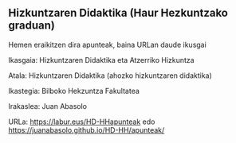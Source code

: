 ## Hizkuntzaren Didaktika (Haur Hezkuntzako graduan)

Hemen eraikitzen dira apunteak, baina URLan daude ikusgai

Ikasgaia: Hizkuntzaren Didaktika eta Atzerriko Hizkuntza

Atala: Hizkuntzaren Didaktika (ahozko hizkuntzaren didaktika)

Ikastegia: Bilboko Hekzuntza Fakultatea

Irakaslea: Juan Abasolo

URLa: <https://labur.eus/HD-HHapunteak> edo https://juanabasolo.github.io/HD-HH/apunteak/
